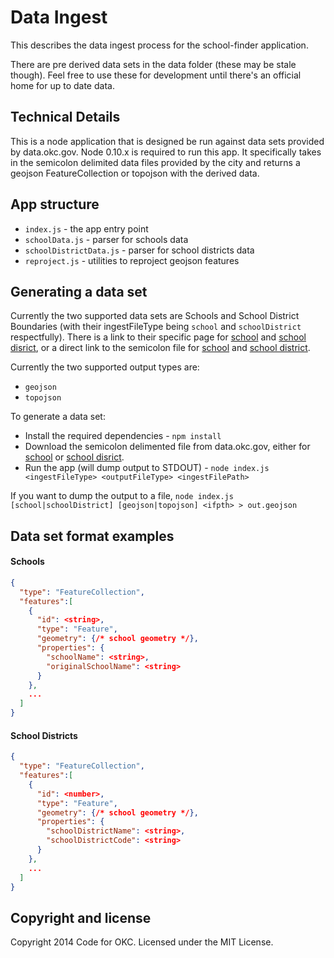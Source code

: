 # Data Ingest

This describes the data ingest process for the school-finder application.

There are pre derived data sets in the data folder (these may be stale though). Feel free to use these for development until there's an official home for up to date data.

## Technical Details

This is a node application that is designed be run against data sets provided by data.okc.gov. Node 0.10.x is required to run this app. It specifically takes in the semicolon delimited data files provided by the city and returns a geojson FeatureCollection or topojson with the derived data.

## App structure

* `index.js` - the app entry point
* `schoolData.js` - parser for schools data
* `schoolDistrictData.js` - parser for school districts data
* `reproject.js` - utilities to reproject geojson features

## Generating a data set

Currently the two supported data sets are Schools and School District Boundaries (with their ingestFileType being `school` and `schoolDistrict` respectfully). There is a link to their specific page for [school](http://data.okc.gov/applications/datadownload/forms/DownloadDetails.aspx?DataSetID=17) and [school disrict](http://data.okc.gov/applications/datadownload/forms/DownloadDetails.aspx?DataSetID=3), or a direct link to the semicolon file for [school](http://data.okc.gov/DataFiles/FilesForDownload/Schools.txt) and [school district](http://data.okc.gov/DataFiles/FilesForDownload/SchoolDistrictBoundaries.txt).

Currently the two supported output types are:
* `geojson`
* `topojson`

To generate a data set:
* Install the required dependencies - `npm install`
* Download the semicolon delimented file from data.okc.gov, either for [school](http://data.okc.gov/applications/datadownload/forms/DownloadDetails.aspx?DataSetID=17) or [school disrict](http://data.okc.gov/applications/datadownload/forms/DownloadDetails.aspx?DataSetID=3).
* Run the app (will dump output to STDOUT) - `node index.js <ingestFileType> <outputFileType> <ingestFilePath>`

If you want to dump the output to a file, `node index.js [school|schoolDistrict] [geojson|topojson] <ifpth> > out.geojson`

## Data set format examples

#### Schools
```json
{
  "type": "FeatureCollection",
  "features":[
    {
      "id": <string>,
      "type": "Feature",
      "geometry": {/* school geometry */},
      "properties": {
        "schoolName": <string>,
        "originalSchoolName": <string>
      }
    },
    ...
  ]
}
```

#### School Districts
```json
{
  "type": "FeatureCollection",
  "features":[
    {
      "id": <number>,
      "type": "Feature",
      "geometry": {/* school geometry */},
      "properties": {
        "schoolDistrictName": <string>,
        "schoolDistrictCode": <string>
      }
    },
    ...
  ]
}
```

## Copyright and license

Copyright 2014 Code for OKC. Licensed under the MIT License.
